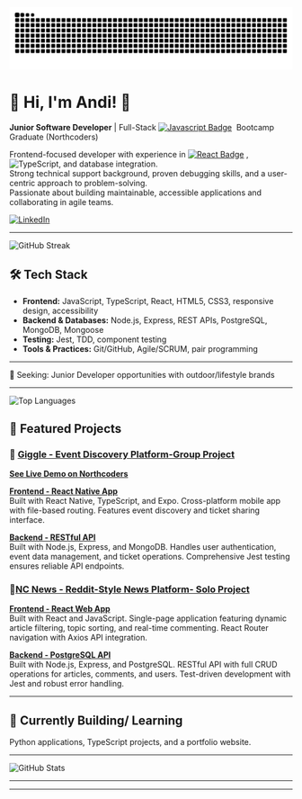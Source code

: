 ![snake gif](https://github.com/Andipascale7/Andipascale7/blob/output/github-snake-dark.svg)

# 🌳 Hi, I'm Andi! 🌳


**Junior Software Developer** | Full-Stack [![Javascript Badge](https://img.shields.io/badge/-Javascript-F0DB4F?style=for-the-badge&labelColor=black&logo=javascript&logoColor=F0DB4F)](#)  Bootcamp Graduate (Northcoders)  

Frontend-focused developer with experience in [![React Badge](https://img.shields.io/badge/-React-61DBFB?style=for-the-badge&labelColor=black&logo=react&logoColor=61DBFB)](#) , ![TypeScript](https://img.shields.io/badge/typescript-%23007ACC.svg?style=for-the-badge&logo=typescript&logoColor=white), and database integration.  
Strong technical support background, proven debugging skills, and a user-centric approach to problem-solving.  
Passionate about building maintainable, accessible applications and collaborating in agile teams.

[![LinkedIn](https://img.shields.io/badge/LinkedIn-Profile-0A66C2?logo=linkedin&logoColor=white)](https://www.linkedin.com/in/andipascale)

---


![GitHub Streak](https://streak-stats.demolab.com/?user=Andipascale7&theme=radical)



## 🛠 Tech Stack
- **Frontend:** JavaScript, TypeScript, React, HTML5, CSS3, responsive design, accessibility  
- **Backend & Databases:** Node.js, Express, REST APIs, PostgreSQL, MongoDB, Mongoose  
- **Testing:** Jest, TDD, component testing  
- **Tools & Practices:** Git/GitHub, Agile/SCRUM, pair programming

---

🎯 Seeking: Junior Developer opportunities with outdoor/lifestyle brands

---

![Top Languages](https://github-readme-stats.vercel.app/api/top-langs/?username=Andipascale7&layout=compact&theme=radical)


## 🚀 Featured Projects

### :musical_note:  [Giggle - Event Discovery Platform-Group Project](https://github.com/Andipascale7/giggle-fe)
**[See Live Demo on Northcoders ](https://www.northcoders.com/blog/giggle/)** 

**[Frontend - React Native App](https://github.com/Andipascale7/giggle-fe)**  
Built with React Native, TypeScript, and Expo. Cross-platform mobile app with file-based routing. Features event discovery and ticket sharing interface.

**[Backend - RESTful API](https://github.com/Andipascale7/giggle-be)**  
Built with Node.js, Express, and MongoDB. Handles user authentication, event data management, and ticket operations. Comprehensive Jest testing ensures reliable API endpoints.



### :newspaper:[NC News - Reddit-Style News Platform- Solo Project](https://github.com/Andipascale7/nc-news)

**[Frontend - React Web App](https://github.com/Andipascale7/nc-news)**  
Built with React and JavaScript. Single-page application featuring dynamic article filtering, topic sorting, and real-time commenting. React Router navigation with Axios API integration.

**[Backend - PostgreSQL API](https://github.com/Andipascale7/Seeding)**  
Built with Node.js, Express, and PostgreSQL. RESTful API with full CRUD operations for articles, comments, and users. Test-driven development with Jest and robust error handling.

---

## 🚧 Currently Building/ Learning 



Python applications, TypeScript projects, and a portfolio website.


___




![GitHub Stats](https://github-readme-stats.vercel.app/api?username=Andipascale7&show_icons=true&theme=radical)

---

____
